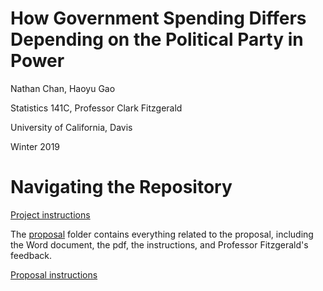 # How Government Spending Differs Depending on the Political Party in Power

Nathan Chan, Haoyu Gao

Statistics 141C, Professor Clark Fitzgerald

University of California, Davis

Winter 2019

# Navigating the Repository

[Project instructions](https://github.com/clarkfitzg/sta141c-winter19/blob/master/project/project.md)

The [proposal](https://github.com/nathanjchan/sta141c-project/tree/master/proposal) folder contains everything related to the proposal, including the Word document, the pdf, the instructions, and Professor Fitzgerald's feedback.

[Proposal instructions](https://github.com/clarkfitzg/sta141c-winter19/blob/master/project/proposal.md)
